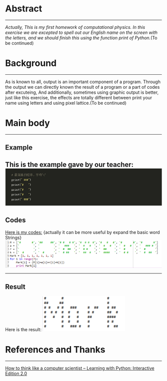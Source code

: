 # Abstract
-------
*Actually, This is my first homework of computational physics. In this exercise we are excepted to spell out our English name on the screen with the letters, and we should finish this using the function print of Python.*(To be  continued)

# Background
--------
As is known to all, output is an important component of a program. Through the output we can directly known the result of a program or a part of codes after excuteing, And additionally, sometimes using graphic output is better, just like this exercise, the effects are totally different between  print your name using letters and using pixel lattice.(To be continued)

# Main body
---------
**Example**
------
This is the example gave by our teacher:
![example of Exercise2](https://github.com/MQdtc/computationalphysics_N2014301510099/blob/master/Pictures/Exercise2%20(example).PNG)
---------
 **Codes**  
 ------
[Here is my codes:](https://github.com/MQdtc/computationalphysics_N2014301510099/blob/master/Codes/Exercise%202%20(print%20your%20name).py)  {actually it can be more useful by expand the basic word Strings}
![the codes of Exercise2](https://github.com/MQdtc/computationalphysics_N2014301510099/blob/master/Pictures/Exercise2%20(codes).PNG)

----------
**Result**  
------
Here is the result:
![result of Exercise2](https://github.com/MQdtc/computationalphysics_N2014301510099/blob/master/Pictures/Exercise2%20(result).PNG)



# References and Thanks
------
[How to think like a computer scientist – Learning with Python: Interactive Edition 2.0](http://interactivepython.org/runestone/static/thinkcspy/index.html)
